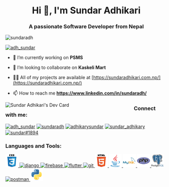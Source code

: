 <h1 align="center">Hi 👋, I'm Sundar Adhikari</h1>
<h3 align="center">A passionate Software Developer from Nepal</h3>

<p align="left"> <img src="https://komarev.com/ghpvc/?username=sundaradh&label=Profile%20views&color=0e75b6&style=flat" alt="sundaradh" /> </p>

<p align="left"> <a href="https://twitter.com/adh_sundar" target="blank"><img src="https://img.shields.io/twitter/follow/adh_sundar?logo=twitter&style=for-the-badge" alt="adh_sundar" /></a> </p>

- 🔭 I’m currently working on **PSMS**

- 👯 I’m looking to collaborate on **Kaskeli Mart**

- 👨‍💻 All of my projects are available at [https://sundaradhikari.com.np/](https://sundaradhikari.com.np/)

- 📫 How to reach me **https://www.linkedin.com/in/sundaradh/**
  
<a href="https://app.daily.dev/sundaradh" ><img align="left" src="https://api.daily.dev/devcards/c15866e538b842f88b913ebb7e8570a2.png?r=odb" width="400" alt="Sundar Adhikari's Dev Card"/></a>
<h3 align="left">Connect with me:</h3>
<p align="left">
<a href="https://twitter.com/adh_sundar" target="blank"><img align="center" src="https://raw.githubusercontent.com/rahuldkjain/github-profile-readme-generator/master/src/images/icons/Social/twitter.svg" alt="adh_sundar" height="30" width="40" /></a>
<a href="https://linkedin.com/in/sundaradh" target="blank"><img align="center" src="https://raw.githubusercontent.com/rahuldkjain/github-profile-readme-generator/master/src/images/icons/Social/linked-in-alt.svg" alt="sundaradh" height="30" width="40" /></a>
<a href="https://fb.com/adhikarysundar" target="blank"><img align="center" src="https://raw.githubusercontent.com/rahuldkjain/github-profile-readme-generator/master/src/images/icons/Social/facebook.svg" alt="adhikarysundar" height="30" width="40" /></a>
<a href="https://instagram.com/sundar_adhikary" target="blank"><img align="center" src="https://raw.githubusercontent.com/rahuldkjain/github-profile-readme-generator/master/src/images/icons/Social/instagram.svg" alt="sundar_adhikary" height="30" width="40" /></a>
<a href="https://discord.gg/sundar#1894" target="blank"><img align="center" src="https://raw.githubusercontent.com/rahuldkjain/github-profile-readme-generator/master/src/images/icons/Social/discord.svg" alt="sundar#1894" height="30" width="40" /></a>
</p>

<h3 align="left">Languages and Tools:</h3>
<p align="left"> <a href="https://www.w3schools.com/css/" target="_blank" rel="noreferrer"> <img src="https://raw.githubusercontent.com/devicons/devicon/master/icons/css3/css3-original-wordmark.svg" alt="css3" width="40" height="40"/> </a> <a href="https://www.djangoproject.com/" target="_blank" rel="noreferrer"> <img src="https://cdn.worldvectorlogo.com/logos/django.svg" alt="django" width="40" height="40"/> </a> <a href="https://firebase.google.com/" target="_blank" rel="noreferrer"> <img src="https://www.vectorlogo.zone/logos/firebase/firebase-icon.svg" alt="firebase" width="40" height="40"/> </a> <a href="https://flutter.dev" target="_blank" rel="noreferrer"> <img src="https://www.vectorlogo.zone/logos/flutterio/flutterio-icon.svg" alt="flutter" width="40" height="40"/> </a> <a href="https://git-scm.com/" target="_blank" rel="noreferrer"> <img src="https://www.vectorlogo.zone/logos/git-scm/git-scm-icon.svg" alt="git" width="40" height="40"/> </a> <a href="https://www.w3.org/html/" target="_blank" rel="noreferrer"> <img src="https://raw.githubusercontent.com/devicons/devicon/master/icons/html5/html5-original-wordmark.svg" alt="html5" width="40" height="40"/> </a> <a href="https://www.java.com" target="_blank" rel="noreferrer"> <img src="https://raw.githubusercontent.com/devicons/devicon/master/icons/java/java-original.svg" alt="java" width="40" height="40"/> </a> <a href="https://www.mysql.com/" target="_blank" rel="noreferrer"> <img src="https://raw.githubusercontent.com/devicons/devicon/master/icons/mysql/mysql-original-wordmark.svg" alt="mysql" width="40" height="40"/> </a> <a href="https://www.php.net" target="_blank" rel="noreferrer"> <img src="https://raw.githubusercontent.com/devicons/devicon/master/icons/php/php-original.svg" alt="php" width="40" height="40"/> </a> <a href="https://www.postgresql.org" target="_blank" rel="noreferrer"> <img src="https://raw.githubusercontent.com/devicons/devicon/master/icons/postgresql/postgresql-original-wordmark.svg" alt="postgresql" width="40" height="40"/> </a> <a href="https://postman.com" target="_blank" rel="noreferrer"> <img src="https://www.vectorlogo.zone/logos/getpostman/getpostman-icon.svg" alt="postman" width="40" height="40"/> </a> <a href="https://www.python.org" target="_blank" rel="noreferrer"> <img src="https://raw.githubusercontent.com/devicons/devicon/master/icons/python/python-original.svg" alt="python" width="40" height="40"/> </a> </p>
